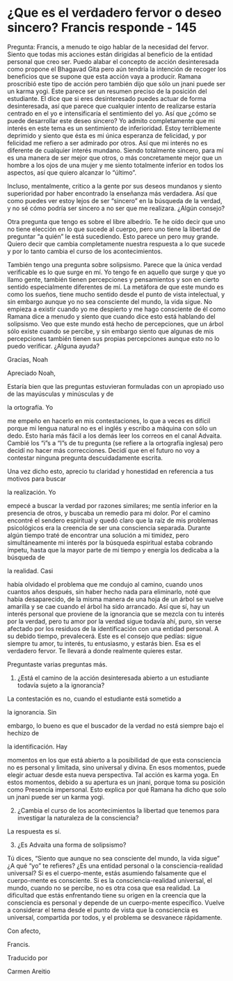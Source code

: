# ¿Que es el verdadero fervor o deseo sincero? Francis responde - 145 

Pregunta: Francis, a menudo te oigo hablar de la necesidad del fervor. Siento que todas mis acciones están dirigidas al beneficio de la entidad personal que creo ser. Puedo alabar el concepto de acción desinteresada como propone el Bhagavad Gita pero aún tendría la intención de recoger los beneficios que se supone que esta acción vaya a producir. Ramana proscribió este tipo de acción pero también dijo que sólo un jnani puede ser un karma yogi. Este parece ser un resumen preciso de la posición del estudiante. El dice que si eres desinteresado puedes actuar de forma desinteresada, así que parece que cualquier intento de realizarse estaría centrado en el yo e intensificaría el sentimiento del yo. Así que ¿cómo se puede desarrollar este deseo sincero? Yo admito completamente que mi interés en este tema es un sentimiento de inferioridad. Estoy terriblemente deprimido y siento que ésta es mi única esperanza de felicidad, y por felicidad me refiero a ser admirado por otros. Así que mi interés no es diferente de cualquier interés mundano. Siendo totalmente sincero, para mí es una manera de ser mejor que otros, o más concretamente mejor que un hombre a los ojos de una mujer y me siento totalmente inferior en todos los aspectos, así que quiero alcanzar lo “último”.

Incluso, mentalmente, critico a la gente por sus deseos mundanos y siento superioridad por haber encontrado la enseñanza más verdadera. Así que como puedes ver estoy lejos de ser “sincero” en la búsqueda de la verdad, y no sé cómo podría ser sincero a no ser que me realizara. ¿Algún consejo? 

Otra pregunta que tengo es sobre el libre albedrío. Te he oído decir que uno no tiene elección en lo que sucede al cuerpo, pero uno tiene la libertad de preguntar “a quién” le está sucediendo. Esto parece un pero muy grande. Quiero decir que cambia completamente nuestra respuesta a lo que sucede y por lo tanto cambia el curso de los acontecimientos. 

También tengo una pregunta sobre solipsismo. Parece que la única verdad verificable es lo que surge en mí. Yo tengo fe en aquello que surge y que yo llamo gente, también tienen percepciones y pensamientos y son en cierto sentido especialmente diferentes de mí. La metáfora de que este mundo es como los sueños, tiene mucho sentido desde el punto de vista intelectual, y sin embargo aunque yo no sea consciente del mundo, la vida sigue. No empieza a existir cuando yo me despierto y me hago consciente de él como Ramana dice a menudo y siento que cuando dice esto está hablando del solipsismo. Veo que este mundo está hecho de percepciones, que un árbol sólo existe cuando se percibe, y sin embargo siento que algunas de mis percepciones también tienen sus propias percepciones aunque esto no lo puedo verificar. ¿Alguna ayuda? 

Gracias, Noah

Apreciado Noah,

Estaría bien que las preguntas estuvieran formuladas con un apropiado uso de las mayúsculas y minúsculas y de 

la ortografía. Yo

 me empeño en hacerlo en mis contestaciones, lo que a veces es difícil porque mi lengua natural no es el inglés y escribo a máquina con sólo un dedo. Esto haría más fácil a los demás leer los correos en el canal Advaita. Cambié los “i”s a “I”s de tu pregunta (se refiere a la ortografía inglesa) pero decidí no hacer más correcciones. Decidí que en el futuro no voy a contestar ninguna pregunta descuidadamente escrita. 

Una vez dicho esto, aprecio tu claridad y honestidad en referencia a tus motivos para buscar 

la realización. Yo

 empecé a buscar la verdad por razones similares; me sentía inferior en la presencia de otros, y buscaba un remedio para mi dolor. Por el camino encontré el sendero espiritual y quedó claro que la raíz de mis problemas psicológicos era la creencia de ser una consciencia separada. Durante algún tiempo traté de encontrar una solución a mi timidez, pero simultáneamente mi interés por la búsqueda espiritual estaba cobrando ímpetu, hasta que la mayor parte de mi tiempo y energía los dedicaba a la búsqueda de 

la realidad. Casi

 había olvidado el problema que me condujo al camino, cuando unos cuantos años después, sin haber hecho nada para eliminarlo, noté que había desaparecido, de la misma manera de una hoja de un árbol se vuelve amarilla y se cae cuando el árbol ha sido arrancado. Así que sí, hay un interés personal que proviene de la ignorancia que se mezcla con tu interés por la verdad, pero tu amor por la verdad sigue todavía ahí, puro, sin verse afectado por los residuos de la identificación con una entidad personal. A su debido tiempo, prevalecerá. Este es el consejo que pedías: sigue siempre tu amor, tu interés, tu entusiasmo, y estarás bien. Esa es el verdadero fervor. Te llevará a donde realmente quieres estar.

Preguntaste varias preguntas más.

1. ¿Está el camino de la acción desinteresada abierto a un estudiante todavía sujeto a la ignorancia? 

La contestación es no, cuando el estudiante está sometido a 

la ignorancia. Sin

 embargo, lo bueno es que el buscador de la verdad no está siempre bajo el hechizo de 

la identificación. Hay

 momentos en los que está abierto a la posibilidad de que esta consciencia no es personal y limitada, sino universal y divina. En esos momentos, puede elegir actuar desde esta nueva perspectiva. Tal acción es karma yoga. En estos momentos, debido a su apertura es un jnani, porque toma su posición como Presencia impersonal. Esto explica por qué Ramana ha dicho que solo un jnani puede ser un karma yogi.

2. ¿Cambia el curso de los acontecimientos la libertad que tenemos para investigar la naturaleza de la consciencia? 

La respuesta es sí.

3. ¿Es Advaita una forma de solipsismo? 

Tú dices, “Siento que aunque no sea consciente del mundo, la vida sigue” ¿A qué “yo” te refieres? ¿Es una entidad personal o la consciencia-realidad universal? Si es el cuerpo-mente, estás asumiendo falsamente que el cuerpo-mente es consciente. Si es la consciencia-realidad universal, el mundo, cuando no se percibe, no es otra cosa que esa realidad. La dificultad que estás enfrentando tiene su origen en la creencia que la consciencia es personal y depende de un cuerpo-mente específico. Vuelve a considerar el tema desde el punto de vista que la consciencia es universal, compartida por todos, y el problema se desvanece rápidamente.

Con afecto, 

Francis.

Traducido por 

Carmen Areitio

